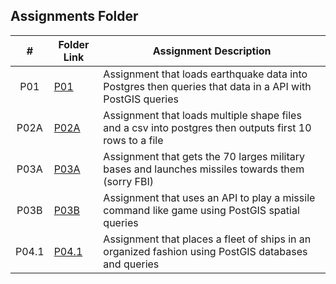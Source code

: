 ##  Assignments Folder

|   #    | Folder Link                                                                                     | Assignment Description                                                                                   |
| :---:  | -------------------------------------------------------------------------------------------     | -------------------------------------------------------------------------------------------------------- |
|  P01   | [P01](https://github.com/DakTheProgrammer/5443-Spatial-DB-Wilson/tree/main/Assignments/P01)     | Assignment that loads earthquake data into Postgres then queries that data in a API with PostGIS queries |
|  P02A  | [P02A](https://github.com/DakTheProgrammer/5443-Spatial-DB-Wilson/tree/main/Assignments/P02A)   | Assignment that loads multiple shape files and a csv into postgres then outputs first 10 rows to a file  |
|  P03A  | [P03A](https://github.com/DakTheProgrammer/5443-Spatial-DB-Wilson/tree/main/Assignments/P03A)   | Assignment that gets the 70 larges military bases and launches missiles towards them (sorry FBI)         |
|  P03B  | [P03B](https://github.com/DakTheProgrammer/5443-Spatial-DB-Wilson/tree/main/Assignments/P03B)   | Assignment that uses an API to play a missile command like game using PostGIS spatial queries            |
|  P04.1 | [P04.1](https://github.com/DakTheProgrammer/5443-Spatial-DB-Wilson/tree/main/Assignments/P04.1) | Assignment that places a fleet of ships in an organized fashion using PostGIS databases and queries      |